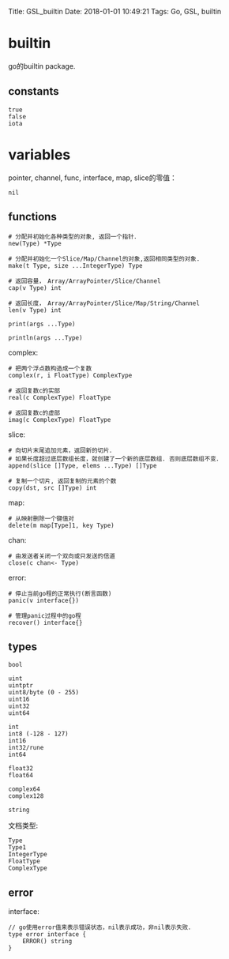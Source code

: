 Title: GSL_builtin
Date: 2018-01-01 10:49:21
Tags: Go, GSL, builtin



# builtin

go的builtin package.

## constants

    true
    false
    iota

# variables

pointer, channel, func, interface, map, slice的零值：

    nil

## functions

    # 分配并初始化各种类型的对象, 返回一个指针．
    new(Type) *Type

    # 分配并初始化一个Slice/Map/Channel的对象,返回相同类型的对象.
    make(t Type, size ...IntegerType) Type

    # 返回容量，　Array/ArrayPointer/Slice/Channel
    cap(v Type) int

    # 返回长度，　Array/ArrayPointer/Slice/Map/String/Channel
    len(v Type) int

    print(args ...Type)

    println(args ...Type)

complex:

    # 把两个浮点数构造成一个复数
    complex(r, i FloatType) ComplexType

    # 返回复数c的实部
    real(c ComplexType) FloatType

    # 返回复数c的虚部
    imag(c ComplexType) FloatType

slice:

    # 向切片末尾追加元素，返回新的切片．
    # 如果长度超过底层数组长度，就创建了一个新的底层数组. 否则底层数组不变．
    append(slice []Type, elems ...Type) []Type

    # 复制一个切片, 返回复制的元素的个数
    copy(dst, src []Type) int

map:

    # 从映射删除一个键值对
    delete(m map[Type]1, key Type)

chan:

    # 由发送者关闭一个双向或只发送的信道
    close(c chan<- Type)

error:

    # 停止当前go程的正常执行(断言函数)
    panic(v interface{})

    # 管理panic过程中的go程
    recover() interface{}

## types

    bool

    uint
    uintptr
    uint8/byte (0 - 255)
    uint16
    uint32
    uint64

    int
    int8 (-128 - 127)
    int16
    int32/rune
    int64

    float32
    float64

    complex64
    complex128

    string

文档类型:

    Type
    Type1
    IntegerType
    FloatType
    ComplexType

## error

interface:

    // go使用error值来表示错误状态，nil表示成功，非nil表示失败．
    type error interface {
        ERROR() string
    }

